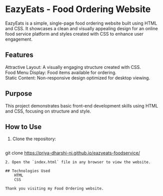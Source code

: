 # EazyEats - Food Ordering Website  

EazyEats is a simple, single-page food ordering website built using HTML and CSS. It showcases a clean and visually appealing design for an online food service platform and styles created with CSS to enhance user engagement.

## Features    
  Attractive Layout: A visually engaging structure created with CSS.  
  Food Menu Display: Food items available for ordering.  
  Static Content: Non-responsive design optimized for desktop viewing.  

## Purpose  
This project demonstrates basic front-end development skills using HTML and CSS, focusing on structure and style.  

## How to Use  
1. Clone the repository:  
   ```bash  
  git clone https://priya-dharshi-ni.github.io/eazyeats-foodservice/
   ```
2. Open the `index.html` file in any browser to view the website.  

## Technologies Used  
       HTML
       CSS

Thank you visiting my Food Ordering website.
